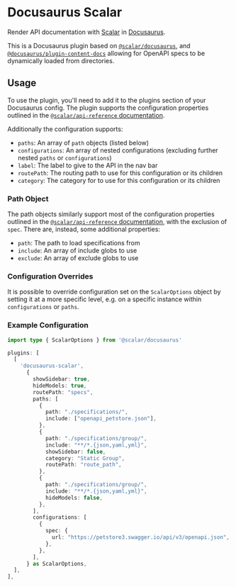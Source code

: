 # Docusaurus Scalar

Render API documentation with [Scalar](https://github.com/scalar/scalar) in [Docusaurus](https://docusaurus.io/).

This is a Docusaurus plugin based on [`@scalar/docusaurus`](https://github.com/scalar/scalar/blob/main/packages/docusaurus/README.md), and [`@docusaurus/plugin-content-docs`](https://docusaurus.io/docs/api/plugins/@docusaurus/plugin-content-docs) allowing for OpenAPI specs to be dynamically loaded from directories.

## Usage

To use the plugin, you'll need to add it to the plugins section of your Docusaurus config. The plugin supports the configuration properties outlined in the [`@scalar/api-reference` documentation](https://github.com/scalar/scalar/tree/main/packages/api-reference#configuration).

Additionally the configuration supports:

- `paths`: An array of `path` objects (listed below)
- `configurations`: An array of nested configurations (excluding further nested `paths` or `configurations`)
- `label`: The label to give to the API in the nav bar
- `routePath`: The routing path to use for this configuration or its children
- `category`: The category for to use for this configuration or its children

### Path Object

The path objects similarly support most of the configuration properties outlined in the [`@scalar/api-reference` documentation](https://github.com/scalar/scalar/tree/main/packages/api-reference#configuration), with the exclusion of `spec`. There are, instead, some additional properties:

- `path`: The path to load specifications from
- `include`: An array of include globs to use
- `exclude`: An array of exclude globs to use

### Configuration Overrides

It is possible to override configuration set on the `ScalarOptions` object by setting it at a more specific level, e.g. on a specific instance within `configurations` or `paths`.

### Example Configuration

```ts
import type { ScalarOptions } from '@scalar/docusaurus'

plugins: [
  [
    'docusaurus-scalar',
      {
        showSidebar: true,
        hideModels: true,
        routePath: "specs",
        paths: [
          {
            path: "./specifications/",
            include: ["openapi_petstore.json"],
          },
          {
            path: "./specifications/group/",
            include: "**/*.{json,yaml,yml}",
            showSidebar: false,
            category: "Static Group",
            routePath: "route_path",
          },
          {
            path: "./specifications/group/",
            include: "**/*.{json,yaml,yml}",
            hideModels: false,
          },
        ],
        configurations: [
          {
            spec: {
              url: "https://petstore3.swagger.io/api/v3/openapi.json",
            },
          },
        ],
      } as ScalarOptions,
  ],
],
```